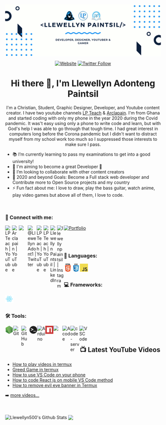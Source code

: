 <img src="./Banner.png" align="center">


<div align="center">

[![Website](https://img.shields.io/website?down_color=red&down_message=Offline&label=My%20Portfolio&logo=opera&logoColor=green&style=for-the-badge&up_color=green&up_message=Online&url=https%3A%2F%2Fllewellyn500.github.io/portfolio/)](https://llewellyn500.github.io/portfolio/)
[![Twitter Follow](https://img.shields.io/twitter/follow/LlewellynAdont1?color=%231DA1F2&label=Follow%20me&logo=Twitter&style=for-the-badge)](https://twitter.com/LlewellynAdont1?s=09) 


# Hi there 👋, I'm Llewellyn Adonteng Paintsil

I'm a Christian, Student, Graphic Designer, Developer, and Youtube content creator. I have two youtube channels [LP Teach][youtube1] & [Arclapain][youtube2]. I'm from Ghana and started coding with only my phone in the year 2020 during the Covid pandemic. It was't easy using only a phone to write code and learn, but with God's help I was able to go through that tough time. I had great interest in computers long before the Corona pandemic but I didn't want to distract myself from my school work too much so I suppressed those interests to make sure I pass.

</div>


- 📚 I’m currently learning to pass my examinations to get into a good university!
- 🌱 I'm aiming to become a great Developer 💪
- 👯 I’m looking to collaborate with other content creators
- 🥅 2020 and beyond Goals: Become a Full stack web developer and Contribute more to Open Source projects and my country
- ⚡ Fun fact about me: I love to draw, play the bass guitar, watch anime, play video games but above all of them, I love to code. 

<br>

### 📱 Connect with me:
  
[<img align="leftr" alt="Portfolio" width="22px" src="https://www.pngkey.com/png/full/131-1312432_website-logo-png-transparent-background-image-black-logo.png" />][website]
[<img align="left" alt="LP Teach | YouTube" width="22px" src="https://i.pinimg.com/originals/de/1c/91/de1c91788be0d791135736995109272a.png" />][youtube1]
[<img align="left" alt="Arclapain | YouTube" width="22px" src="https://i.pinimg.com/originals/de/1c/91/de1c91788be0d791135736995109272a.png" />][youtube2]
[<img align="left" width="29px" src="https://pngimg.com/uploads/facebook_logos/facebook_logos_PNG19754.png" />][facebook]
[<img align="left" alt="@LlewellynAdont1 | Twitter" width="29px" src="http://assets.stickpng.com/images/580b57fcd9996e24bc43c53e.png" />][twitter]
[<img align="left" alt="LP Teach | YouTube" width="22px" src="https://www.freepnglogos.com/uploads/telegram-logo-png-0.png" />][telegram]
[<img align="left" alt="LP Teach | YouTube" width="22px" src="http://assets.stickpng.com/images/580b57fcd9996e24bc43c543.png" />][whatsapp]
[<img align="left" alt="Llewellyn Paintsil | LinkedIn" width="22px" src="https://www.freeiconspng.com/thumbs/linkedin-logo-png/linkedin-logo-3.png" />][linkedin]
[<img align="left" alt="llewellynpaintsil | Instagram" width="22px" src="http://assets.stickpng.com/thumbs/580b57fcd9996e24bc43c521.png" />][instagram]

<br>

<br>

### 💬 Languages:

<img align="left" alt="HTML5" width="26px" src="https://raw.githubusercontent.com/github/explore/80688e429a7d4ef2fca1e82350fe8e3517d3494d/topics/html/html.png" />
<img align="left" alt="CSS3" width="26px" src="https://raw.githubusercontent.com/github/explore/80688e429a7d4ef2fca1e82350fe8e3517d3494d/topics/css/css.png" />
<img align="left" alt="JavaScript" width="26px" src="https://raw.githubusercontent.com/github/explore/80688e429a7d4ef2fca1e82350fe8e3517d3494d/topics/javascript/javascript.png" />

<br>

<br>

### 💻 Frameworks:

<img align="left" alt="React" width="26px" src="https://raw.githubusercontent.com/github/explore/80688e429a7d4ef2fca1e82350fe8e3517d3494d/topics/react/react.png" />

<br>

<br>

### 🛠 Tools:

<img align="left" alt="Node.js" width="26px" src="https://raw.githubusercontent.com/github/explore/80688e429a7d4ef2fca1e82350fe8e3517d3494d/topics/nodejs/nodejs.png" />
<img align="left" alt="Git" width="26px" src="https://3.bp.blogspot.com/-xhNpNJJyQhk/XIe4GY78RQI/AAAAAAAAItc/ouueFUj2Hqo5dntmnKqEaBJR4KQ4Q2K3ACK4BGAYYCw/s1600/logo%2Bgit%2Bicon.png" />
<img align="left" alt="GitHub" width="26px" src="https://github.githubassets.com/images/modules/logos_page/Octocat.png" />
<img align="left" alt="Terminal" width="26px" src="https://raw.githubusercontent.com/github/explore/80688e429a7d4ef2fca1e82350fe8e3517d3494d/topics/terminal/terminal.png" />
<img align="left" alt="Arduino" width="26px" src="https://github.com/deadlyjack/code-editor/blob/8691b56761c45aa18bd47831cd4f9900013e7704/www/res/icon-file/icons/file_type_arduino.svg" />
<img align="left" alt="npm" width="26px" src="https://raw.githubusercontent.com/github/explore/80688e429a7d4ef2fca1e82350fe8e3517d3494d/topics/npm/npm.png" />
<img align="left" alrt="trello" width="29px" src="https://cdn.freebiesupply.com/logos/thumbs/2x/trello-logo.png" />
<img align="left" alt="Acode" width="26px" src="https://m7f3f2j9.rocketcdn.me/wp-content/uploads/2020/08/acode-powerful-code-editor.png" />
<img align="left" alt="code-server" width="29px" src="https://github.com/cdr/code-server/blob/main/src/browser/media/pwa-icon.png?raw=true" />
<img align="left" alt="VSCode" width="26px" src="https://upload.wikimedia.org/wikipedia/commons/thumb/9/9a/Visual_Studio_Code_1.35_icon.svg/1200px-Visual_Studio_Code_1.35_icon.svg.png" />

<br>

<br>

<h2 align="center"> 📺 Latest YouTube Videos </h2>

<!-- YOUTUBE:START -->
- [How to play videos in termux](https://www.youtube.com/watch?v=H3dJkbifflQ)
- [Greed Game in termux](https://www.youtube.com/watch?v=CPfYDHdnstM)
- [How to use VS Code on your phone](https://www.youtube.com/watch?v=UoYBTrff0g8)
- [How to code React js on mobile VS Code method](https://www.youtube.com/watch?v=9T-6waVWGb8)
- [How to remove evil eye banner in Termux](https://www.youtube.com/watch?v=wFFEz8AcL74)
<!-- YOUTUBE:END -->
  ➡️ [more videos...](http://www.youtube.com/c/LPTeach)

<br>

<br>

<img align="center" alt="Llewellyn500's Github Stats" src="https://github-readme-stats-rho-rouge.vercel.app/api?username=Llewellyn500&show_icons=true&hide_border=true&theme=default" />

<img align="center" src="https://github-readme-stats.vercel.app/api/top-langs/?username=Llewellyn500&layout=compact&hide_border=true&theme=default" />


<!-- *All links in this can be found here -->

[website]: https://llewellyn500.github.io/portfolio/
[twitter]: https://twitter.com/LlewellynAdont1?s=09
[youtube1]: http://www.youtube.com/c/LPTeach
[youtube2]: https://www.youtube.com/channel/UCcXLspJdUMq5E8-jU0CXuNA
[instagram]: https://www.instagram.com/llewellynpaintsil/
[linkedin]: https://www.linkedin.com/in/llewellynpaintsil
[facebook]: https://www.facebook.com/llewellyn.paintsil.75
[snapchat]: https://www.snapchat.com/add/llewellyn_adont
[whatsapp]: https://wa.me/message/BYMED3AFY4MIG1
[telegram]: https://t.me/lpteach
